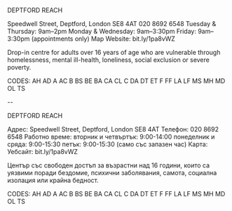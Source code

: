 DEPTFORD REACH

Speedwell Street, Deptford, London SE8 4AT
020 8692 6548
Tuesday & Thursday: 9am–2pm
Monday & Wednesday: 9am–3:30pm
Friday: 9am–3:30pm (appointments only) 
Map   Website: bit.ly/1pa8vWZ

Drop-in centre for adults over 16 years of age who are vulnerable through homelessness, mental ill-health, loneliness, social exclusion or severe poverty.

CODES: AH AD A AC B BS BE BA CA CL C DA DT ET F FF LA LF MS MH MD OL TS

--

DEPTFORD REACH

Адрес: Speedwell Street, Deptford, London SE8 4AT
Телефон: 020 8692 6548
Работно време:
вторник и четвъртък: 9:00-14:00
понеделник и сряда: 9:00-15:30
петък: 9:00-15:30 (само със запазен час)
Карта: Уебсайт: bit.ly/1pa8vWZ

Център със свободен достъп за възрастни над 16 години, които са уязвими поради бездомие, психични заболявания, самота, социална изолация или крайна бедност.

CODES: AH AD A AC B BS BE BA CA CL C DA DT ET F FF LA LF MS MH MD OL TS